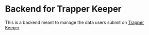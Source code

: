 # Backend for Trapper Keeper

This is a backend meant to manage the data users submit on [Trapper Keeper](https://github.com/joejohnson3985/trapperkeeper)
